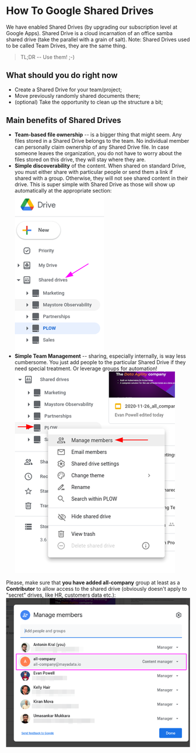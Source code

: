 # How To Google Shared Drives 

We have enabled Shared Drives (by upgrading our subscription level at Google Apps). Shared Drive is a cloud incarnation of an office samba shared drive (take the parallel with a grain of salt). Note: Shared Drives used to be called Team Drives, they are the same thing.

> TL;DR -- Use them! ;-)

## What should you do right now
- Create a Shared Drive for your team/project;
- Move previously randomly shared documents there;
- (optional) Take the opportunity to clean up the structure a bit;

## Main benefits of Shared Drives
- **Team-based file ownership** -- is a bigger thing that might seem. Any files stored in a Shared Drive belongs to the team. No individual member can personally claim ownership of any Shared Drive file. In case someone leaves the organization, you do not have to worry about the files stored on this drive, they will stay where they are.
- **Simple discoverability** of the content. When shared on standard Drive, you must either share with particular people or send them a link if shared with a group. Otherwise, they will not see shared content in their drive. This is super simple with Shared Drive as those will show up automatically at the appropriate section: ![Location of shared drives](gdrive/gdrive.png)
- **Simple Team Management** -- sharing, especially internally, is way less cumbersome. You just add people to the particular Shared Drive if they need special treatment. Or leverage groups for automation! ![Manage who has access](gdrive/gdrive-manage_members.png)

Please, make sure that **you have added all-company** group at least as a **Contributor** to allow access to the shared drive (obviously doesn't apply to "secret" drives, like HR, customers data etc.): ![Giving access to whole company](gdrive/gdrive-members.png)
